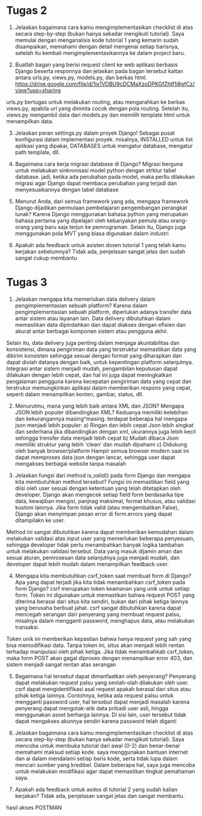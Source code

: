 # Tugas 2

1) Jelaskan bagaimana cara kamu mengimplementasikan checklist di atas secara step-by-step (bukan hanya sekadar mengikuti tutorial). 
Saya memulai dengan menganalisis kode tutorial 1 yang kemarin sudah disampaikan, memahami dengan detail mengenai setiap barisnya, setelah itu kembali mengimplementasikannya ke dalam project baru. 

2) Buatlah bagan yang berisi request client ke web aplikasi berbasis Django beserta responnya dan jelaskan pada bagan 
tersebut kaitan antara urls.py, views.py, models.py, dan berkas html.
https://drive.google.com/file/d/1ix1VDBU9cDCMaXzoDPKGfZhtf1i8gfCz/view?usp=sharing

urls.py bertugas untuk melakukan routing, atau mengarahkan ke berkas views.py, apabila url yang diminta cocok dengan pola routing. Setelah itu, views.py mengambil data dari models.py dan memilih template html untuk menampilkan data.


3) Jelaskan peran settings.py dalam proyek Django!
Sebagai pusat konfigurasi dalam implementasi proyek. misalnya, INSTALLED untuk list aplikasi yang dipakai, DATABASES untuk mengatur database, mengatur path template, dll. 

4) Bagaimana cara kerja migrasi database di Django?
Migrasi berguna untuk melakukan sinkronisasi model python dengan strktur tabel database. jadi, ketika ada perubahan pada model, maka perllu dilakukan migrasi agar Django dapat membaca perubahan yang terjadi dan menyesuaikannya dengan tabel database

5) Menurut Anda, dari semua framework yang ada, mengapa framework Django dijadikan permulaan pembelajaran pengembangan perangkat lunak?
Karena Django menggunakan bahasa python yang merupakan bahasa pertama yang dipelajari oleh kebanyakan pemula atau orang-orang yang baru saja terjun ke pemrograman. Selain itu, Django juga menggunakan pola MVT yang biasa digunakan dalam industri

6) Apakah ada feedback untuk asisten dosen tutorial 1 yang telah kamu kerjakan sebelumnya?
Tidak ada, penjelasan sangat jelas dan sudah sangat cukup membantu

# Tugas 3

1) Jelaskan mengapa kita memerlukan data delivery dalam pengimplementasian sebuah platform?
Karena dalam pengimplementasian sebuah platform, diperlukan adanya transfer data antar sistem atau layanan lain. Data delivery dibutuhkan dalam memastikan data dipindahkan dan dapat diakses dengan efisien dan akurat antar berbagai komponen sistem atau pengguna akhir. 

Selain itu, data delivery juga penting dalam menjaga akuntabilitas dan konsistensi, dimana pengiriman data yang terstruktur memastikan data yang dikirim konsisten sehingga sesuai dengan format yang diharapkan dan dapat diolah datanya dengan baik, untuk kepentingan platform selanjutnya. Integrasi antar sistem menjadi mudah, pengambilan keputusan dapat dilakukan dengan lebih cepat, dan hal ini juga dapat meningkatkan pengalaman pengguna karena kecepatan pengiriman data yang cepat dan terstrukur memungkinkan aplikasi dalam memberikan respons yang cepat, seperti dalam menampilkan konten, gambar, status, dll.

2) Menurutmu, mana yang lebih baik antara XML dan JSON? Mengapa JSON lebih populer dibandingkan XML?
Keduanya memiliki kelebihan dan kekurangannya masing^masing. terdapat beberapa hal mengapa json menjadi lebih populer:
    a) Ringan dan lebih cepat
        Json lebih singkat dan sederhana jika dibandingkan dengan xml, ukurannya juga lebih kecil sehingga trensfer data menjadi lebih cepat
    b) Mudah dibaca
        Json memiliki struktur yang lebih 'clean' dan mudah dipahami
    c) Didukung oleh banyak browser/platform
        Hampir semua browser modern saat ini dapat memproses data json dengan lancar, sehingga user dapat mengakses berbagai website tanpa masalah

3) Jelaskan fungsi dari method is_valid() pada form Django dan mengapa kita membutuhkan method tersebut?
Fungsi ini memastikan field yang diisi oleh user sesuai dengan ketentuan yang telah ditetapkan oleh developer. Django akan mengecek setiap field form berdasarka tipe data, kewajiban mengisi, panjnag maksimal, format khusus, atau validasi kustom lainnya. Jika form tidak valid (atau mengembalikan False), Django akan menyimpan pesan error di form.errors yang dapat ditampilakn ke user. 

Method ini sangat dibutuhkan karena dapat memberikan kemudahan dalam melakukan validasi atas input user yang memerlukan beberapa penyesuain, sehingga developer tidak perlu menambahkan banyak logika tambahan untuk melakukan validasi tersebut. Data yang masuk dijamin aman dan sesuai aturan, pemrosesan data selanjutnya juga menjadi mudah, dan developer dapat lebih mudah dalam menampilkan feedback user. 

4) Mengapa kita membutuhkan csrf_token saat membuat form di Django? Apa yang dapat terjadi jika kita tidak menambahkan csrf_token pada form Django? 
csrf merupakan token keamanan yang unik untuk setiap form. Token ini digunakan untuk memastikan bahwa request POST yang diterima berasal dari situs kita sendiri, bukan dari pihak ketiga lainnya yang berusaha berbuat jahat. csrf sangat dibutuhkan karena dapat mencegah serangan dari penyerang yang membuat request palsu, misalnya dalam mengganti password, menghapus data, atau melakukan transaksi. 

Token unik ini memberikan kepastian bahwa hanya request yang sah yang bisa memodifikasi data. Tanpa token ini, situs akan menjadi lebih rentan terhadap manipulasi oleh pihak ketiga. Jika tidak menambahkab csrf_token, maka form POST akan gagal diproses dengan menampilkan error 403, dan sistem menjadi sangat rentan atas serangan 

5) Bagaimana hal tersebut dapat dimanfaatkan oleh penyerang?
Penyerang dapat melakukan request palsu yang seolah-olah dilakukan oleh user. csrf dapat mengidentifikasi asal request apakah berasal dari situs atau pihak ketiga lainnya. Contohnya, ketika ada request palsu untuk mengganti password user, hal tersebut dapat menjadi masalah karena penyerang dapat mengotak-atik data pribadi user asli, hingga menggunakan asset berharga lainnya. Di sisi lain, user tersebut tidak dapat mengakses akunnya sendiri karena password telah diganti

6) Jelaskan bagaimana cara kamu mengimplementasikan checklist di atas secara step-by-step (bukan hanya sekadar mengikuti tutorial).
Saya mencoba untuk membuka tutorial dari awal (0-2) dan benar-benar memahami maksud setiap kode. saya menggunakan bantuan internet dan ai dalam mendalami setiap baris kode, serta tidak lupa dalam mencari sumber yang kredibel. Dalam beberapa hal, saya juga mencoba untuk melakukan modifikasi agar dapat memastikan tingkat pemahaman saya.

7) Apakah ada feedback untuk asdos di tutorial 2 yang sudah kalian kerjakan?
Tidak ada, penjelasan sangat jelas dan sangat membantu.

hasil akses POSTMAN